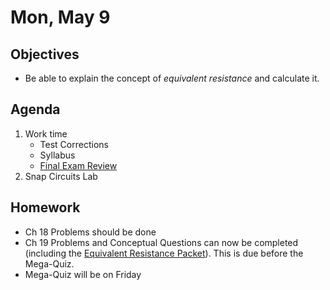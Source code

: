 Mon, May 9
=========      
  
Objectives    
------------    
- Be able to explain the concept of *equivalent resistance* and calculate it.
   
Agenda      
---------      
1. Work time
	- Test Corrections
	- Syllabus
	- [Final Exam Review][rev]
2. Snap Circuits Lab

  
Homework    
-------------      
  
- Ch 18 Problems should be done
- Ch 19 Problems and Conceptual Questions can now be completed (including the [Equivalent Resistance Packet][req]).  This is due before the Mega-Quiz.
- Mega-Quiz will be on Friday

[req]: https://avon.schoology.com/assignment/5527388404/
[rev]: https://avon.schoology.com/course/5138386920/materials/gp/5929859920
<!--stackedit_data:
eyJoaXN0b3J5IjpbLTE5NTgwMDM5MjMsLTE3NzkwMjU5NjAsMj
EyNTk3NzY3NCwxMzQ2MDUzNjI1LC02OTk1MDg3MjYsMTg1NTA2
ODE1MiwtMTExNTAwMjQ3MiwtMTczOTEwNzIzOSwtNDAwMDk4OD
ksNTE4ODYzNzkxLDEyMzI5ODA5MDgsLTE3NTQ3MTMxODEsMTc0
NDk2MDU1MSwyMDIzNTQ4NzM1LC0xNDQyNzk0MjcxLC0zMzI1OT
QxMTUsLTYyNTYzNzc2NSwyMjAzNjUwNTAsMTAyMzc2ODMyMSwt
MTg5MjAwNTE4N119
-->